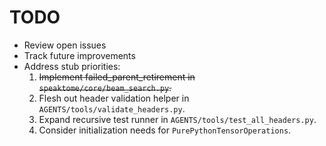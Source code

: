 # TODO

- Review open issues
- Track future improvements
- Address stub priorities:
  1. ~~Implement failed_parent_retirement in `speaktome/core/beam_search.py`.~~
  2. Flesh out header validation helper in `AGENTS/tools/validate_headers.py`.
  3. Expand recursive test runner in `AGENTS/tools/test_all_headers.py`.
  4. Consider initialization needs for `PurePythonTensorOperations`.
